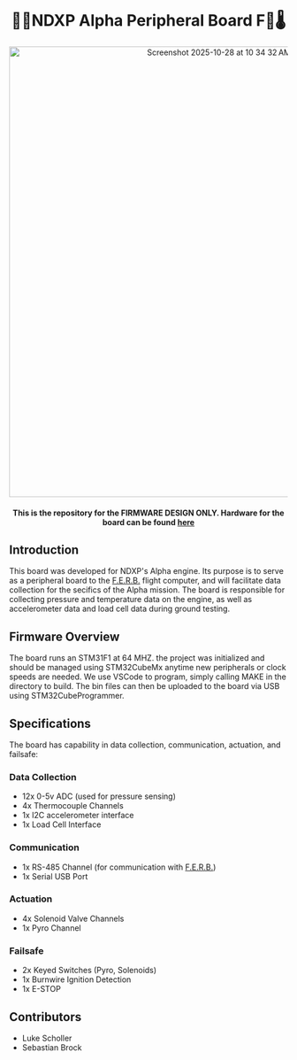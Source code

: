 <h1 align="center">🥵🚀NDXP Alpha Peripheral Board F🚀🌡️</h1>

<p align="center">
  <img width="743" height="814" alt="Screenshot 2025-10-28 at 10 34 32 AM" src="https://github.com/user-attachments/assets/e87d1523-c357-4bfe-8ced-518662b40554" />

</p>

<h4 align="center">This is the repository for the FIRMWARE DESIGN ONLY. Hardware for the board can be found <a href="https://github.com/1112luke/ALPHA_PERIPHERAL_BOARD">here</a></h4>

## Introduction

This board was developed for NDXP's Alpha engine. Its purpose is to serve as a peripheral board to the [F.E.R.B.](https://github.com/1112luke/NDXPCOMPUTER) flight computer, and will facilitate data collection for the secifics of the Alpha mission. The board is responsible for collecting pressure and temperature data on the engine, as well as accelerometer data and load cell data during ground testing.

## Firmware Overview

The board runs an STM31F1 at 64 MHZ. the project was initialized and should be managed using STM32CubeMx anytime new peripherals or clock speeds are needed. We use VSCode to program, simply calling MAKE in the directory to build. The bin files can then be uploaded to the board via USB using STM32CubeProgrammer.

## Specifications

The board has capability in data collection, communication, actuation, and failsafe:

### Data Collection
- 12x 0-5v ADC (used for pressure sensing)
- 4x Thermocouple Channels
- 1x I2C accelerometer interface
- 1x Load Cell Interface

### Communication
- 1x RS-485 Channel (for communication with  [F.E.R.B.](https://github.com/1112luke/NDXPCOMPUTER))
- 1x Serial USB Port

### Actuation
- 4x Solenoid Valve Channels
- 1x Pyro Channel

### Failsafe
- 2x Keyed Switches (Pyro, Solenoids)
- 1x Burnwire Ignition Detection
- 1x E-STOP

## Contributors
- Luke Scholler
- Sebastian Brock
